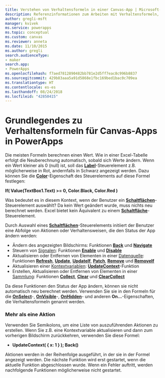```yaml
---
title: Verstehen von Verhaltensformeln in einer Canvas-App | Microsoft-Dokumentation
description: Referenzinformationen zum Arbeiten mit Verhaltensformeln, die den Status von Canvas-Apps in PowerApps ändern
author: gregli-msft
manager: kvivek
ms.service: powerapps
ms.topic: conceptual
ms.custom: canvas
ms.reviewer: anneta
ms.date: 11/10/2015
ms.author: gregli
search.audienceType:
- maker
search.app:
- PowerApps
ms.openlocfilehash: f7aed7812890482bb781e2d5ff7eac8c996b8837
ms.sourcegitcommit: 429b83aaa5a91d5868e1fbc169bed1bac0c709ea
ms.translationtype: HT
ms.contentlocale: es-es
ms.lasthandoff: 08/24/2018
ms.locfileid: "42850415"
---
```

# <a name="understand-behavior-formulas-for-canvas-apps-in-powerapps"></a>Grundlegendes zu Verhaltensformeln für Canvas-Apps in PowerApps

Die meisten Formeln berechnen einen Wert.  Wie in einer Excel-Tabelle erfolgt die Neuberechnung automatisch, sobald sich Werte ändern.  Wenn ein Wert kleiner als 0 (null) ist, soll das **[Label](controls/control-text-box.md)**-Steuerelement z.B. möglicherweise in Rot, andernfalls in Schwarz angezeigt werden. Dazu können Sie die **[Color](controls/properties-color-border.md)**-Eigenschaft des Steuerelements auf diese Formel festlegen:

**If( Value(TextBox1.Text) >= 0, Color.Black, Color.Red )**

Was bedeutet es in diesem Kontext, wenn der Benutzer ein **[Schaltflächen](controls/control-button.md)**-Steuerelement auswählt?  Da kein Wert geändert wurde, muss nichts neu berechnet werden. Excel bietet kein Äquivalent zu einem **[Schaltfläche](controls/control-button.md)**-Steuerelement.  

Durch Auswahl eines **[Schaltflächen](controls/control-button.md)**-Steuerelements initiiert der Benutzer eine Abfolge von Aktionen oder Verhaltensweisen, die den Status der App ändern werden:

* Ändern des angezeigten Bildschirms: Funktionen **[Back](functions/function-navigate.md)** und **[Navigate](functions/function-navigate.md)**
* Steuern von [Signalen](functions/signals.md): Funktionen **[Enable](functions/function-enable-disable.md)** und **[Disable](functions/function-enable-disable.md)**
* Aktualisieren oder Entfernen von Elementen in einer [Datenquelle](working-with-data-sources.md): Funktionen **[Refresh](functions/function-refresh.md)**, **[Update](functions/function-update-updateif.md)**, **[UpdateIf](functions/function-update-updateif.md)**, **[Patch](functions/function-patch.md)**, **[Remove](functions/function-remove-removeif.md)** und **[RemoveIf](functions/function-remove-removeif.md)**
* Aktualisieren einer [Kontextvariablen](working-with-variables.md#create-a-context-variable): **[UpdateContext](functions/function-updatecontext.md)**-Funktion
* Erstellen, Aktualisieren oder Entfernen von Elementen in einer [Sammlung](working-with-data-sources.md#collections): Funktionen **[Collect](functions/function-clear-collect-clearcollect.md)**, **[Clear](functions/function-clear-collect-clearcollect.md)** und **[ClearCollect](functions/function-clear-collect-clearcollect.md)**

Da diese Funktionen den Status der App ändern, können sie nicht automatisch neu berechnet werden. Verwenden Sie sie in den Formeln für die **[OnSelect](controls/properties-core.md)**-, **[OnVisible](controls/control-screen.md)**-, **[OnHidden](controls/control-screen.md)**- und anderen **On...**-Eigenschaften, die Verhaltensformeln genannt werden.

### <a name="more-than-one-action"></a>Mehr als eine Aktion
Verwenden Sie Semikolons, um eine Liste von auszuführenden Aktionen zu erstellen. Wenn Sie z.B. eine Kontextvariable aktualisieren und dann zum vorherigen Bildschirm zurückkehren, verwenden Sie diese Formel:

* **UpdateContext( { x: 1 } ); Back()**

Aktionen werden in der Reihenfolge ausgeführt, in der sie in der Formel angezeigt werden.  Die nächste Funktion wird erst gestartet, wenn die aktuelle Funktion abgeschlossen wurde. Wenn ein Fehler auftritt, werden nachfolgende Funktionen möglicherweise nicht gestartet.

